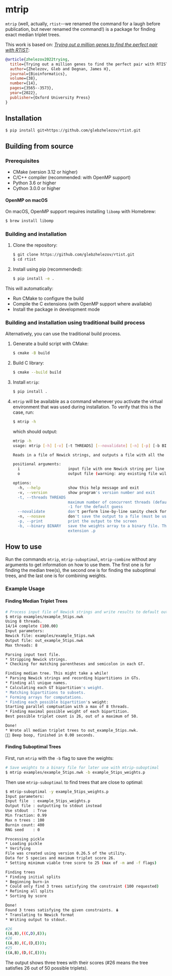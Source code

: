 # mtrip

`mtrip` (well, actually, `rtist`--we renamed the command for a laugh before publication, but never renamed the command!) is a package for finding exact median triplet trees.

This work is based on: [*Trying out a million genes to find the perfect pair with RTIST*](https://academic.oup.com/bioinformatics/article/38/14/3565/6596045):

```bibtex
@article{zhelezov2022trying,
  title={Trying out a million genes to find the perfect pair with RTIST},
  author={Zhelezov, Gleb and Degnan, James H},
  journal={Bioinformatics},
  volume={38},
  number={14},
  pages={3565--3573},
  year={2022},
  publisher={Oxford University Press}
}
```

## Installation

```bash
$ pip install git+https://github.com/glebzhelezov/rtist.git
```

## Building from source

### Prerequisites

- CMake (version 3.12 or higher)
- C/C++ compiler (recommended: with OpenMP support)
- Python 3.6 or higher
- Cython 3.0.0 or higher

#### OpenMP on macOS

On macOS, OpenMP support requires installing `libomp` with Homebrew:

```bash
$ brew install libomp
```

### Building and installation

1. Clone the repository:

   ```bash
   $ git clone https://github.com/glebzhelezov/rtist.git
   $ cd rtist
   ```

2. Install using pip (recommended):

   ```bash
   $ pip install -e .
   ```

This will automatically:
- Run CMake to configure the build
- Compile the C extensions (with OpenMP support where available)
- Install the package in development mode

### Building and installation using traditional build process
Alternatively, you can use the traditional build process.

 1. Generate a build script with CMake:    

    ```bash
    $ cmake -B build
    ```

 2. Build C library:

    ```bash
    $ cmake --build build
    ```

 3. Install `mtrip`:

    ```bash
    $ pip install .
    ```

 4. `mtrip` will be available as a command whenever you activate the virtual environment that was used during installation. To verify that this is the case, run:

    ```bash
    $ mtrip -h
    ```

    which should output:

    ```bash
    mtrip -h
    usage: mtrip [-h] [-v] [-t THREADS] [--novalidate] [-n] [-p] [-b BINARY] i [o]
    
    Reads in a file of Newick strings, and outputs a file with all the median triplet trees.
    
    positional arguments:
      i                     input file with one Newick string per line
      o                     output file (warning: any existing file will be overwritten!). Defaults to out_<input file>
    
    options:
      -h, --help            show this help message and exit
      -v, --version         show program's version number and exit
      -t, --threads THREADS
                            maximum number of concurrent threads (defaults to number of CPUs, or 1 if undetermined). Must be a positive integer or
                            -1 for the default guess
      --novalidate          don't perform line-by-line sanity check for each input Newick string (for a small speedup)
      -n, --nosave          don't save the output to a file (must be used with --print)
      -p, --print           print the output to the screen
      -b, --binary BINARY   save the weights array to a binary file. This file can be used to find additional trees. Traditionally this file has the
                            extension .p
    ```

## How to use

Run the commands `mtrip`, `mtrip-suboptimal`, `mtrip-combine` without any arguments to get information on how to use them. The first one is for finding the median tree(s), the second one is for finding the suboptimal trees, and the last one is for combining weights.

### Example Usage

#### Finding Median Triplet Trees

```bash
# Process input file of Newick strings and write results to default output file
$ mtrip examples/example_5tips.nwk
Using 8 threads.
14/14 complete (100.00)
Input parameters:
Newick file: examples/example_5tips.nwk
Output file: out_example_5tips.nwk
Max threads: 8

Parsing input text file.
* Stripping Newick strings.
* Checking for matching parentheses and semicolon in each GT.

Finding median tree. This might take a while!
* Parsing Newick strings and recording bipartitions in GTs.
* Finding all unique names.
* Calculating each GT bipartition's weight.
* Matching bipartitions to subsets.
* Forming arrays for computations.
* Finding each possible bipartition's weight:
Starting parallel comptuation with a max of 8 threads.
* Finding maximal possible weight of each bipartition.
Best possible triplet count is 26, out of a maximum of 50.

Done!
* Wrote all median triplet trees to out_example_5tips.nwk.
🤖💬 Beep boop, finished in 0.00 seconds.
```

#### Finding Suboptimal Trees

First, run `mtrip` with the `-b` flag to save the weights:

```bash
# Save weights to a binary file for later use with mtrip-suboptimal
$ mtrip examples/example_5tips.nwk -b example_5tips_weights.p
```

Then use `mtrip-suboptimal` to find trees that are close to optimal:

```bash
$ mtrip-suboptimal -y example_5tips_weights.p
Input parameters:
Input file  : example_5tips_weights.p
Output file : outputting to stdout instead
Use stdout  : True
Min fraction: 0.99
Max n trees : 100
Burnin count: 400
RNG seed    : 0

Processing pickle
* Loading pickle
* Verifying
File was created using version 0.26.5 of the utility.
Data for 5 species and maximum triplet score 26.
* Setting minimum viable tree score to 25 (max of -m and -f flags)

Finding trees
* Finding initial splits
* Beginning burn-in
* Could only find 3 trees satisfying the constraint (100 requested)
* Refining all splits
* Sorting by score

Done!
Found 3 trees satisfying the given constraints. 🪆
* Translating to Newick format
* Writing output to stdout.

#26
((A,B),((C,D),E));
#26
((A,B),(C,(D,E)));
#25
((A,B),(D,(C,E)));
```

The output shows three trees with their scores (#26 means the tree satisfies 26 out of 50 possible triplets).

